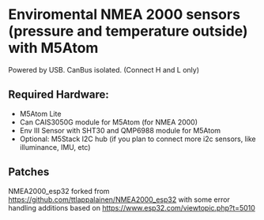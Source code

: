 # Enviromental NMEA 2000 sensors (pressure and temperature outside) with M5Atom

Powered by USB. CanBus isolated. (Connect H and L only)

## Required Hardware:

- M5Atom Lite
- Can CAIS3050G module for M5Atom (for NMEA 2000)
- Env III Sensor with SHT30 and QMP6988 module for M5Atom
- Optional: M5Stack I2C hub (if you plan to connect more i2c sensors, like illuminance, IMU, etc)

## Patches

NMEA2000_esp32 forked from https://github.com/ttlappalainen/NMEA2000_esp32
with some error handling additions
based on https://www.esp32.com/viewtopic.php?t=5010
